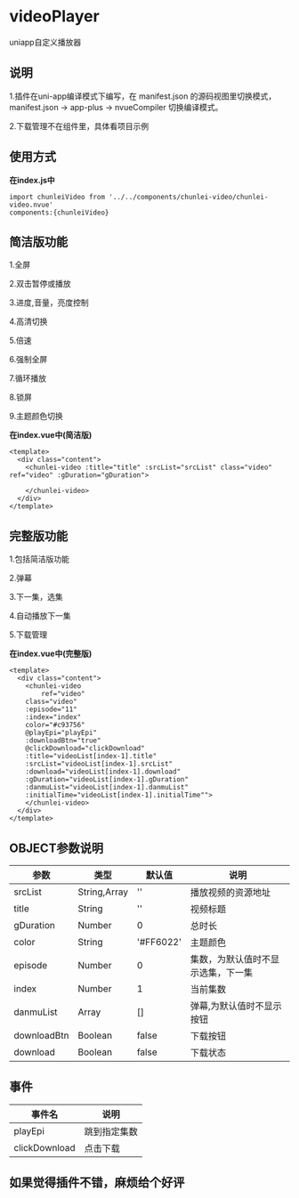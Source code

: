# videoPlayer
uniapp自定义播放器

## 说明

1.插件在uni-app编译模式下编写，在 manifest.json 的源码视图里切换模式， manifest.json -> app-plus -> nvueCompiler 切换编译模式。

2.下载管理不在组件里，具体看项目示例

## 使用方式

**在index.js中**  

~~~
import chunleiVideo from '../../components/chunlei-video/chunlei-video.nvue'
components:{chunleiVideo}
~~~

## 简洁版功能
1.全屏

2.双击暂停或播放

3.进度,音量，亮度控制

4.高清切换

5.倍速

6.强制全屏

7.循环播放

8.锁屏

9.主题颜色切换

**在index.vue中(简洁版)**  

~~~
<template>
  <div class="content">
    <chunlei-video :title="title" :srcList="srcList" class="video" ref="video" :gDuration="gDuration">
		
    </chunlei-video>
  </div>
</template>
~~~

## 完整版功能
1.包括简洁版功能

2.弹幕

3.下一集，选集

4.自动播放下一集

5.下载管理

**在index.vue中(完整版)**  

~~~
<template>
  <div class="content">
    <chunlei-video 
    	ref="video"
 	class="video"  
	:episode="11" 
	:index="index" 
	color="#c93756"
	@playEpi="playEpi" 
	:downloadBtn="true"
	@clickDownload="clickDownload"
	:title="videoList[index-1].title"
	:srcList="videoList[index-1].srcList" 
	:download="videoList[index-1].download"
	:gDuration="videoList[index-1].gDuration" 
	:danmuList="videoList[index-1].danmuList" 
	:initialTime="videoList[index-1].initialTime"">
    </chunlei-video>
  </div>
</template>
~~~

## OBJECT参数说明

| 参数 | 类型 | 默认值 | 说明 |
| --- | --- | --- | --- |
| srcList | String,Array | '' | 播放视频的资源地址 |
| title | String | '' | 视频标题 |
| gDuration | Number | 0 | 总时长 |
| color | String | '#FF6022' | 主题颜色 |
| episode | Number | 0 | 集数，为默认值时不显示选集，下一集 |
| index | Number | 1 | 当前集数 |
| danmuList | Array | [] | 弹幕,为默认值时不显示按钮 |
| downloadBtn | Boolean | false | 下载按钮 |
| download | Boolean | false | 下载状态 |

## 事件

| 事件名 | 说明 |
| ---  | --- |
| playEpi | 跳到指定集数 |
| clickDownload | 点击下载 |


## 如果觉得插件不错，麻烦给个好评

